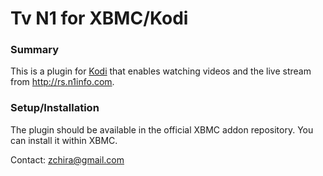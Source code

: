 Tv N1 for XBMC/Kodi
========================

### Summary ###
This is a plugin for [Kodi](http://kodi.tv) that enables watching videos and
the live stream from <http://rs.n1info.com>.

### Setup/Installation ###
The plugin should be available in the official XBMC addon repository. You can
install it within XBMC.

Contact: <zchira@gmail.com>